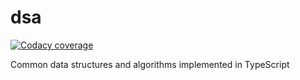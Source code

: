 # dsa

[![Codacy coverage](https://img.shields.io/codacy/coverage/92c380fbef27483bbcc1e3a2e76b6d5f.svg)](https://app.codacy.com/project/CharmedSatyr/dsa/dashboard)

Common data structures and algorithms implemented in TypeScript
